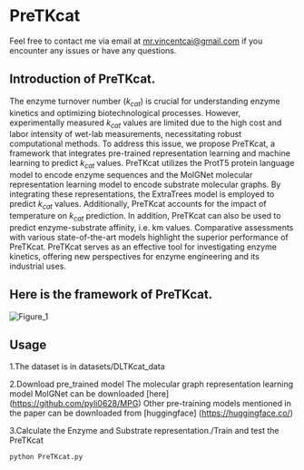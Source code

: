 # PreTKcat
Feel free to contact me via email at mr.vincentcai@gmail.com if you encounter any issues or have any questions.

## Introduction of PreTKcat.
The enzyme turnover number ($k_{cat}$) is crucial for understanding enzyme kinetics and optimizing biotechnological processes. However, experimentally measured $k_{cat}$ values are limited due to the high cost and labor intensity of wet-lab measurements, necessitating robust computational methods. To address this issue, we propose PreTKcat, a framework that integrates pre-trained representation learning and machine learning to predict $k_{cat}$ values. PreTKcat utilizes the ProtT5 protein language model to encode enzyme sequences and the MolGNet molecular representation learning model to encode substrate molecular graphs. By integrating these representations, the ExtraTrees model is employed to predict $k_{cat}$ values. Additionally, PreTKcat accounts for the impact of temperature on $k_{cat}$ prediction. In addition, PreTKcat can also be used to predict enzyme-substrate affinity, i.e. km values. Comparative assessments with various state-of-the-art models highlight the superior performance of PreTKcat. PreTKcat serves as an effective tool for investigating enzyme kinetics, offering new perspectives for enzyme engineering and its industrial uses.

## Here is the framework of PreTKcat.
![Figure_1](https://github.com/user-attachments/assets/6c9bc5c8-82a9-45cc-b05d-66117953dde0)

## Usage
1.The dataset is in datasets/DLTKcat_data

2.Download pre_trained model
The molecular graph representation learning model MolGNet can be downloaded [here] (https://github.com/pyli0628/MPG)
Other pre-training models mentioned in the paper can be downloaded from [huggingface] (https://huggingface.co/)

3.Calculate the Enzyme and Substrate representation./Train and test the PreTKcat
```
python PreTKcat.py
```
